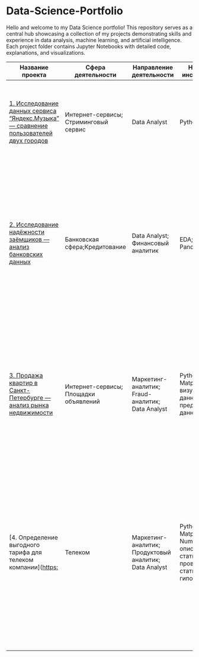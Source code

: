 # Data-Science-Portfolio
Hello and welcome to my Data Science portfolio! This repository serves as a central hub showcasing a collection of my projects demonstrating skills and experience in data analysis, machine learning, and artificial intelligence. Each project folder contains Jupyter Notebooks with detailed code, explanations, and visualizations.

| Название проекта | Сфера деятельности | Направление деятельности | Навыки и инструменты | Задачи проекта | Описание проекта | Ключевые слова проекта |
|---|---|---|---|---|---|---|
| [1. Исследование данных сервиса “Яндекс.Музыка” — сравнение пользователей двух городов](https://github.com/maxzaikin/Data-Science-Portfolio/blob/main/Data-Analysis/1.%20Data_Analysis_of_Yandex.Music_Comparing_Users_in_Two_Cities.ipynb)| Интернет-сервисы; Стриминговый сервис |Data Analyst |Python; Pandas |На реальных данных Яндекс.Музыки c помощью библиотеки Pandas и её возможностей проверить данные и сравнить поведение и предпочтения пользователей двух столиц — Москвы и Санкт-Петербурга. | На реальных данных Яндекс.Музыки вы проверите данные и сравните поведение пользователей двух столиц.|data analyst; аналитик данных; аналитик; analyst |
|[2. Исследование надёжности заёмщиков — анализ банковских данных](https://github.com/maxzaikin/Data-Science-Portfolio/blob/main/Data-Analysis/2.%20Bank_Loan_Default_Risk_Study.ipynb) |Банковская сфера;Кредитование|Data Analyst; Финансовый аналитик | EDA; Python; Pandas| На основе статистики о платёжеспособности клиентов исследовать влияет ли семейное положение и количество детей клиента на факт возврата кредита в срок|На основе данных кредитного отдела банка исследовал влияние семейного положения и количества детей на факт погашения кредита в срок. Была получена информация о данных. Определены и обработаны пропуски. Заменены типы данных на соответствующие хранящимся данным. Удалены дубликаты. Категоризованы данные. Один датафрейм декомпозирован на три. | data analyst, налитик данных, аналитик, финансовый аналитик, analyst|
|[3. Продажа квартир в Санкт-Петербурге — анализ рынка недвижимости](https://github.com/maxzaikin/Data-Science-Portfolio/blob/main/Data-Analysis/3.%20Research_on_the_Real_Estate_Market_for_Apartment_Sales.ipynb) | Интернет-сервисы; Площадки объявлений| Маркетинг-аналитик; Fraud-аналитик; Data Analyst| Python; Pandas; Matplotlib; EDA; визуализация данных; предобработка данных|Используя данные сервиса Яндекс.Недвижимость, определить рыночную стоимость объектов недвижимости и типичные параметры квартир | На основе данных сервиса Яндекс.Недвижимость определена рыночная стоимость объектов недвижимости разного типа, типичные параметры квартир, в зависимости от удаленности от центра. Проведена редобработка данных. Добавлены новые данные. Построены гистограммы, боксплоты, диаграммы рассеивания.| маркетинговый аналитик; фрод аналитик; fraud analyst; data analyst; аналитик данных;  аналитик; analyst; обработка данных; histogram; boxplot; scattermatrix; категоризация; scatterplot; фрод-мониторинг|
|[4. Определение выгодного тарифа для телеком компании]([https:](https://github.com/maxzaikin/Data-Science-Portfolio/blob/main/Machine-Learning/4.%20Determining_a_Profitable_Rate_for_a_Telecom_Company.ipynb)|Телеком|Маркетинг-аналитик; Продуктовый аналитик; Data Analyst|Python; Pandas; Matplotlib; NumPy; SciPy; описательная статистика; проверка статистических гипотез| На основе данных клиентов оператора сотовой связи проанализировать поведение клиентов и поиск оптимального тарифа|Проведен предварительный анализ использования тарифов на выборке клиентов, проанализировано поведение клиентов при использовании услуг оператора и рекомендованы оптимальные наборы услуг для пользователей. Проведена предобработка данных, их анализ. Проверены гипотезы о различии выручки абонентов разных тарифов и различии выручки абонентов из Москвы и других регионов.|аналитик; analyst; аналитик данных; data analyst|
| | | | | | | |
| | | | | | | |
| | | | | | | |
| | | | | | | |
| | | | | | | |
